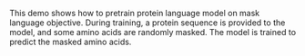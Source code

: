 This demo shows how to pretrain protein language model on mask language objective. During training, a protein sequence is provided to the model, and some amino acids are randomly masked. The model is trained to predict the masked amino acids.